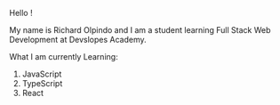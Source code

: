Hello !

My name is Richard Olpindo and I am a student learning Full Stack Web Development at Devslopes Academy.

What I am currently Learning:
1. JavaScript
2. TypeScript
3. React

